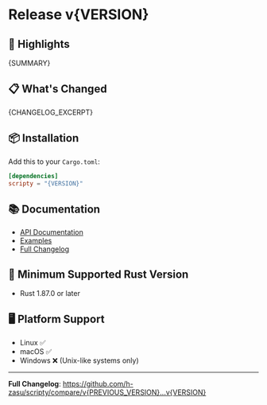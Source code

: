 # Release v{VERSION}

## 🎉 Highlights

{SUMMARY}

## 📋 What's Changed

{CHANGELOG_EXCERPT}

## 📦 Installation

Add this to your `Cargo.toml`:

```toml
[dependencies]
scripty = "{VERSION}"
```

## 📚 Documentation

- [API Documentation](https://docs.rs/scripty/{VERSION})
- [Examples](https://github.com/h-zasu/scripty/tree/v{VERSION}/examples)
- [Full Changelog](https://github.com/h-zasu/scripty/blob/v{VERSION}/CHANGELOG.md)

## 🔧 Minimum Supported Rust Version

- Rust 1.87.0 or later

## 🖥️ Platform Support

- Linux ✅
- macOS ✅
- Windows ❌ (Unix-like systems only)

---

**Full Changelog**: https://github.com/h-zasu/scripty/compare/v{PREVIOUS_VERSION}...v{VERSION}
